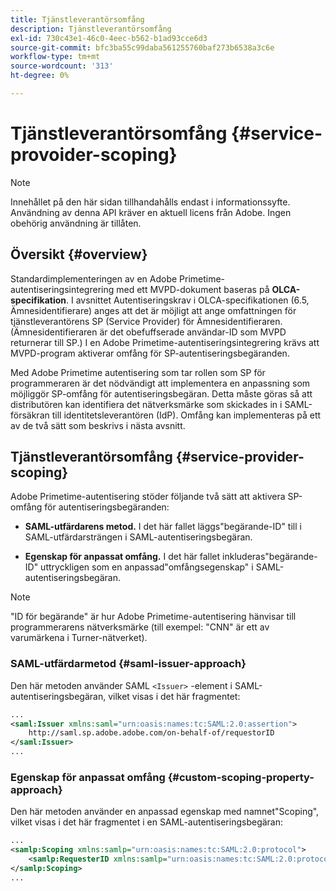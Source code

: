 ```yaml
---
title: Tjänstleverantörsomfång
description: Tjänstleverantörsomfång
exl-id: 730c43e1-46c0-4eec-b562-b1ad93cce6d3
source-git-commit: bfc3ba55c99daba561255760baf273b6538a3c6e
workflow-type: tm+mt
source-wordcount: '313'
ht-degree: 0%

---
```


# Tjänstleverantörsomfång {#service-provoider-scoping}

>[!NOTE]
>
>Innehållet på den här sidan tillhandahålls endast i informationssyfte. Användning av denna API kräver en aktuell licens från Adobe. Ingen obehörig användning är tillåten.

## Översikt {#overview}

Standardimplementeringen av en Adobe Primetime-autentiseringsintegrering med ett MVPD-dokument baseras på **OLCA-specifikation**. I avsnittet Autentiseringskrav i OLCA-specifikationen (6.5, Ämnesidentifierare) anges att det är möjligt att ange omfattningen för tjänstleverantörens SP (Service Provider) för Ämnesidentifieraren. (Ämnesidentifieraren är det obefuffserade användar-ID som MVPD returnerar till SP.)  I en Adobe Primetime-autentiseringsintegrering krävs att MVPD-program aktiverar omfång för SP-autentiseringsbegäranden.

Med Adobe Primetime autentisering som tar rollen som SP för programmeraren är det nödvändigt att implementera en anpassning som möjliggör SP-omfång för autentiseringsbegäran.  Detta måste göras så att distributören kan identifiera det nätverksmärke som skickades in i SAML-försäkran till identitetsleverantören (IdP).  Omfång kan implementeras på ett av de två sätt som beskrivs i nästa avsnitt.

## Tjänstleverantörsomfång {#service-provider-scoping}

Adobe Primetime-autentisering stöder följande två sätt att aktivera SP-omfång för autentiseringsbegäranden:

* **SAML-utfärdarens metod.**  I det här fallet läggs&quot;begärande-ID&quot; till i SAML-utfärdarsträngen i SAML-autentiseringsbegäran.

* **Egenskap för anpassat omfång.**  I det här fallet inkluderas&quot;begärande-ID&quot; uttryckligen som en anpassad&quot;omfångsegenskap&quot; i SAML-autentiseringsbegäran.

>[!NOTE]
>
>&quot;ID för begärande&quot; är hur Adobe Primetime-autentisering hänvisar till programmerarens nätverksmärke (till exempel: &quot;CNN&quot; är ett av varumärkena i Turner-nätverket).

### SAML-utfärdarmetod {#saml-issuer-approach}

Den här metoden använder SAML `<Issuer>` -element i SAML-autentiseringsbegäran, vilket visas i det här fragmentet:

```xml
...
<saml:Issuer xmlns:saml="urn:oasis:names:tc:SAML:2.0:assertion">
    http://saml.sp.adobe.adobe.com/on-behalf-of/requestorID
</saml:Issuer>
...
```

### Egenskap för anpassat omfång {#custom-scoping-property-approach}

Den här metoden använder en anpassad egenskap med namnet&quot;Scoping&quot;, vilket visas i det här fragmentet i en SAML-autentiseringsbegäran:

```xml
...
<samlp:Scoping xmlns:samlp="urn:oasis:names:tc:SAML:2.0:protocol">
    <samlp:RequesterID xmlns:samlp="urn:oasis:names:tc:SAML:2.0:protocol">requestorID</samlp:RequesterID>
</samlp:Scoping>
...
```

<!--
>[!RELATEDINFORMATION]
>* [MVPD Authentication](/help/authentication/authn-usecase.md)
>* **OLCA Specification**
-->
